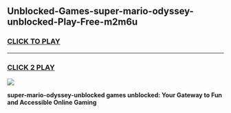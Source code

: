 
## Unblocked-Games-super-mario-odyssey-unblocked-Play-Free-m2m6u
<h3>
<a href="https://premium76.site?title=super-mario-odyssey-unblocked&ref=20M">CLICK TO PLAY</a></h3>
<hr>

<h3>
<a href="https://premium76.site?title=super-mario-odyssey-unblocked&ref=20M">CLICK 2 PLAY</a>
  
</h3>

<a href="https://premium76.site?title=super-mario-odyssey-unblocked&ref=19M"><img src="https://clearcache.store/games.png"></a>


**super-mario-odyssey-unblocked games unblocked: Your Gateway to Fun and Accessible Online Gaming**
